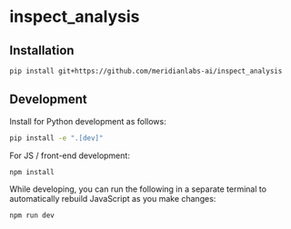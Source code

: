 # inspect_analysis

## Installation


```bash
pip install git+https://github.com/meridianlabs-ai/inspect_analysis
```


## Development

Install for Python development as follows:

```sh
pip install -e ".[dev]"
```

For JS / front-end development:

```sh
npm install
```

While developing, you can run the following in a separate terminal to automatically rebuild JavaScript as you make changes:

```sh
npm run dev
```
